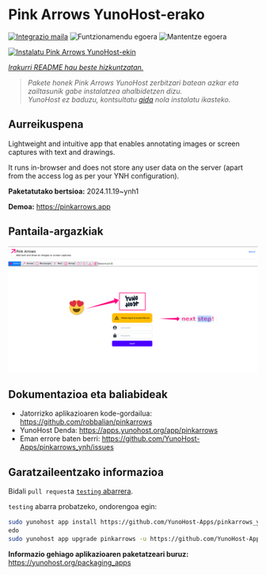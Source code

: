 <!--
Ohart ongi: README hau automatikoki sortu da <https://github.com/YunoHost/apps/tree/master/tools/readme_generator>ri esker
EZ editatu eskuz.
-->

# Pink Arrows YunoHost-erako

[![Integrazio maila](https://apps.yunohost.org/badge/integration/pinkarrows)](https://ci-apps.yunohost.org/ci/apps/pinkarrows/)
![Funtzionamendu egoera](https://apps.yunohost.org/badge/state/pinkarrows)
![Mantentze egoera](https://apps.yunohost.org/badge/maintained/pinkarrows)

[![Instalatu Pink Arrows YunoHost-ekin](https://install-app.yunohost.org/install-with-yunohost.svg)](https://install-app.yunohost.org/?app=pinkarrows)

*[Irakurri README hau beste hizkuntzatan.](./ALL_README.md)*

> *Pakete honek Pink Arrows YunoHost zerbitzari batean azkar eta zailtasunik gabe instalatzea ahalbidetzen dizu.*  
> *YunoHost ez baduzu, kontsultatu [gida](https://yunohost.org/install) nola instalatu ikasteko.*

## Aurreikuspena

Lightweight and intuitive app that enables annotating images or screen captures with text and drawings.

It runs in-browser and does not store any user data on the server (apart from the access log as per your YNH configuration).


**Paketatutako bertsioa:** 2024.11.19~ynh1

**Demoa:** <https://pinkarrows.app>

## Pantaila-argazkiak

![Pink Arrows(r)en pantaila-argazkia](./doc/screenshots/pinkarrows_ynh.png)

## Dokumentazioa eta baliabideak

- Jatorrizko aplikazioaren kode-gordailua: <https://github.com/robbalian/pinkarrows>
- YunoHost Denda: <https://apps.yunohost.org/app/pinkarrows>
- Eman errore baten berri: <https://github.com/YunoHost-Apps/pinkarrows_ynh/issues>

## Garatzaileentzako informazioa

Bidali `pull request`a [`testing` abarrera](https://github.com/YunoHost-Apps/pinkarrows_ynh/tree/testing).

`testing` abarra probatzeko, ondorengoa egin:

```bash
sudo yunohost app install https://github.com/YunoHost-Apps/pinkarrows_ynh/tree/testing --debug
edo
sudo yunohost app upgrade pinkarrows -u https://github.com/YunoHost-Apps/pinkarrows_ynh/tree/testing --debug
```

**Informazio gehiago aplikazioaren paketatzeari buruz:** <https://yunohost.org/packaging_apps>
